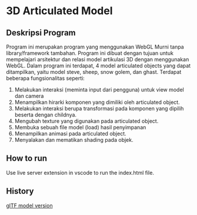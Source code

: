 # 3D Articulated Model

## Deskripsi Program
Program ini merupakan program yang menggunakan WebGL Murni tanpa library/framework tambahan. Program ini dibuat dengan tujuan untuk mempelajari arsitektur dan relasi model artikulasi 3D dengan menggunakan WebGL. Dalam program ini terdapat, 4 model articulated objects yang dapat ditampilkan, yaitu model steve, sheep, snow golem, dan ghast. Terdapat beberapa fungsionalitas seperti:
1. Melakukan interaksi (meminta input dari pengguna) untuk view model dan camera
2. Menampilkan hirarki komponen yang dimiliki oleh articulated object.
3. Melakukan interaksi berupa transformasi pada komponen yang dipilih beserta dengan childnya.
4. Mengubah texture yang digunakan pada articulated object.
5. Membuka sebuah file model (load) hasil penyimpanan
6. Menampilkan animasi pada articulated object.
7. Menyalakan dan mematikan shading pada objek.


## How to run

Use live server extension in vscode to run the index.html file.

## History

[glTF model version](https://github.com/kentlius/IF3260_Tugas3_K02_G01/tree/97dc01b7389821336869ae3c493d20a228baa007)
